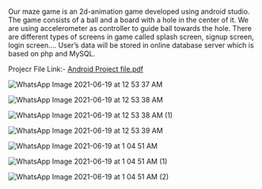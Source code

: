 Our maze game is an 2d-animation game developed using android studio. The game consists of a ball and a board with a hole in the center of it. We are using accelerometer as controller to guide ball towards the hole. There are different types of screens in game called splash screen, signup screen, login screen…. User’s data will be stored in online database server which is based on php and MySQL. 

Projecr File Link:-
  [Android Project file.pdf](https://github.com/surajdevgan/MazeRunner/files/6678887/Android.Project.file.pdf)
  
  ![WhatsApp Image 2021-06-19 at 12 53 37 AM](https://user-images.githubusercontent.com/26799447/122607856-d7db1e00-d098-11eb-8d85-c1cef8499a21.jpeg)
  
  ![WhatsApp Image 2021-06-19 at 12 53 38 AM](https://user-images.githubusercontent.com/26799447/122607919-f3462900-d098-11eb-9fad-cc42098865bb.jpeg)
  
  ![WhatsApp Image 2021-06-19 at 12 53 38 AM (1)](https://user-images.githubusercontent.com/26799447/122607977-0c4eda00-d099-11eb-9efb-e61913caaef1.jpeg)
  
  ![WhatsApp Image 2021-06-19 at 12 53 39 AM](https://user-images.githubusercontent.com/26799447/122607993-12dd5180-d099-11eb-83e0-05fa1ed50a32.jpeg)
  
  ![WhatsApp Image 2021-06-19 at 1 04 51 AM](https://user-images.githubusercontent.com/26799447/122608782-761bb380-d09a-11eb-8476-5cb6e0340da7.jpeg)

![WhatsApp Image 2021-06-19 at 1 04 51 AM (1)](https://user-images.githubusercontent.com/26799447/122608797-7c119480-d09a-11eb-93f6-04ad8edd36e5.jpeg)

![WhatsApp Image 2021-06-19 at 1 04 51 AM (2)](https://user-images.githubusercontent.com/26799447/122608808-803db200-d09a-11eb-83bf-43beba32ae2a.jpeg)






